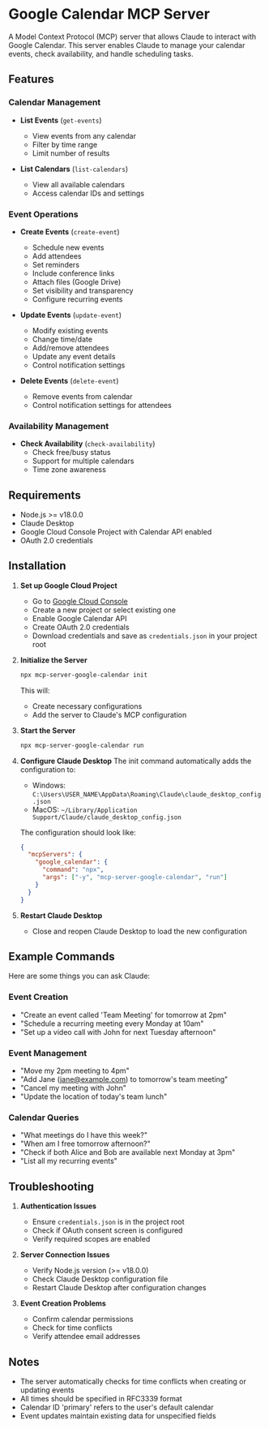 # Google Calendar MCP Server

A Model Context Protocol (MCP) server that allows Claude to interact with Google Calendar. This server enables Claude to manage your calendar events, check availability, and handle scheduling tasks.

## Features

### Calendar Management
- **List Events** (`get-events`)
  - View events from any calendar
  - Filter by time range
  - Limit number of results
  
- **List Calendars** (`list-calendars`)
  - View all available calendars
  - Access calendar IDs and settings

### Event Operations
- **Create Events** (`create-event`)
  - Schedule new events
  - Add attendees
  - Set reminders
  - Include conference links
  - Attach files (Google Drive)
  - Set visibility and transparency
  - Configure recurring events

- **Update Events** (`update-event`)
  - Modify existing events
  - Change time/date
  - Add/remove attendees
  - Update any event details
  - Control notification settings

- **Delete Events** (`delete-event`)
  - Remove events from calendar
  - Control notification settings for attendees

### Availability Management
- **Check Availability** (`check-availability`)
  - Check free/busy status
  - Support for multiple calendars
  - Time zone awareness

## Requirements

- Node.js >= v18.0.0
- Claude Desktop
- Google Cloud Console Project with Calendar API enabled
- OAuth 2.0 credentials

## Installation

1. **Set up Google Cloud Project**
   - Go to [Google Cloud Console](https://console.cloud.google.com)
   - Create a new project or select existing one
   - Enable Google Calendar API
   - Create OAuth 2.0 credentials
   - Download credentials and save as `credentials.json` in your project root

2. **Initialize the Server**
   ```bash
   npx mcp-server-google-calendar init
   ```
   This will:
   - Create necessary configurations
   - Add the server to Claude's MCP configuration

3. **Start the Server**
   ```bash
   npx mcp-server-google-calendar run
   ```

4. **Configure Claude Desktop**
   The init command automatically adds the configuration to:
   - Windows: `C:\Users\USER_NAME\AppData\Roaming\Claude\claude_desktop_config.json`
   - MacOS: `~/Library/Application Support/Claude/claude_desktop_config.json`
   
   The configuration should look like:
   ```json
   {
     "mcpServers": {
       "google_calendar": {
         "command": "npx",
         "args": ["-y", "mcp-server-google-calendar", "run"]
       }
     }
   }
   ```

5. **Restart Claude Desktop**
   - Close and reopen Claude Desktop to load the new configuration

## Example Commands

Here are some things you can ask Claude:

### Event Creation
- "Create an event called 'Team Meeting' for tomorrow at 2pm"
- "Schedule a recurring meeting every Monday at 10am"
- "Set up a video call with John for next Tuesday afternoon"

### Event Management
- "Move my 2pm meeting to 4pm"
- "Add Jane (jane@example.com) to tomorrow's team meeting"
- "Cancel my meeting with John"
- "Update the location of today's team lunch"

### Calendar Queries
- "What meetings do I have this week?"
- "When am I free tomorrow afternoon?"
- "Check if both Alice and Bob are available next Monday at 3pm"
- "List all my recurring events"

## Troubleshooting

1. **Authentication Issues**
   - Ensure `credentials.json` is in the project root
   - Check if OAuth consent screen is configured
   - Verify required scopes are enabled

2. **Server Connection Issues**
   - Verify Node.js version (>= v18.0.0)
   - Check Claude Desktop configuration file
   - Restart Claude Desktop after configuration changes

3. **Event Creation Problems**
   - Confirm calendar permissions
   - Check for time conflicts
   - Verify attendee email addresses

## Notes

- The server automatically checks for time conflicts when creating or updating events
- All times should be specified in RFC3339 format
- Calendar ID 'primary' refers to the user's default calendar
- Event updates maintain existing data for unspecified fields
